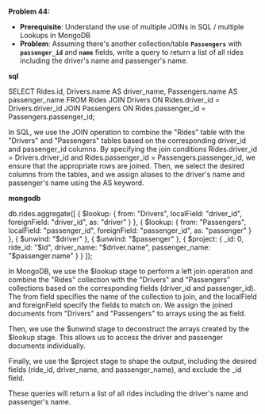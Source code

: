 **Problem 44:**

- **Prerequisite**: Understand the use of multiple JOINs in SQL / multiple Lookups in MongoDB
- **Problem**: Assuming there's another collection/table **`Passengers`** with **`passenger_id`** and **`name`** fields, write a query to return a list of all rides including the driver's name and passenger's name.


**sql**

SELECT Rides.id, Drivers.name AS driver_name, Passengers.name AS passenger_name FROM Rides
JOIN Drivers ON Rides.driver_id = Drivers.driver_id
JOIN Passengers ON Rides.passenger_id = Passengers.passenger_id;

In SQL, we use the JOIN operation to combine the "Rides" table with the "Drivers" and "Passengers" tables based on the corresponding driver_id and passenger_id columns. By specifying the join conditions Rides.driver_id = Drivers.driver_id and Rides.passenger_id = Passengers.passenger_id, we ensure that the appropriate rows are joined. Then, we select the desired columns from the tables, and we assign aliases to the driver's name and passenger's name using the AS keyword.


**mongodb**

db.rides.aggregate([
  {
    $lookup: {
      from: "Drivers",
      localField: "driver_id",
      foreignField: "driver_id",
      as: "driver"
    }
  },
  {
    $lookup: {
      from: "Passengers",
      localField: "passenger_id",
      foreignField: "passenger_id",
      as: "passenger"
    }
  },
  {
    $unwind: "$driver"
  },
  {
    $unwind: "$passenger"
  },
  {
    $project: {
      _id: 0,
      ride_id: "$id",
      driver_name: "$driver.name",
      passenger_name: "$passenger.name"
    }
  }
]);

In MongoDB, we use the $lookup stage to perform a left join operation and combine the "Rides" collection with the "Drivers" and "Passengers" collections based on the corresponding fields (driver_id and passenger_id). The from field specifies the name of the collection to join, and the localField and foreignField specify the fields to match on. We assign the joined documents from "Drivers" and "Passengers" to arrays using the as field.

Then, we use the $unwind stage to deconstruct the arrays created by the $lookup stage. This allows us to access the driver and passenger documents individually.

Finally, we use the $project stage to shape the output, including the desired fields (ride_id, driver_name, and passenger_name), and exclude the _id field.

These queries will return a list of all rides including the driver's name and passenger's name.
